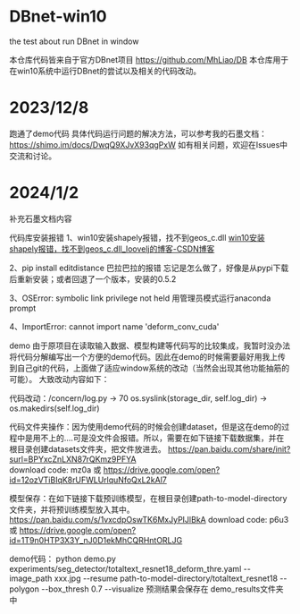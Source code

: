 # DBnet-win10
the test about run DBnet in window

本仓库代码皆来自于官方DBnet项目  https://github.com/MhLiao/DB
本仓库用于在win10系统中运行DBnet的尝试以及相关的代码改动。

# 2023/12/8
跑通了demo代码
具体代码运行问题的解决方法，可以参考我的石墨文档：https://shimo.im/docs/DwqQ9XJvX93qgPxW
如有相关问题，欢迎在Issues中交流和讨论。

# 2024/1/2
补充石墨文档内容

代码库安装报错
1、win10安装shapely报错，找不到geos_c.dll
[win10安装shapely报错，找不到geos_c.dll_loovelj的博客-CSDN博客](https://blog.csdn.net/loovelj/article/details/102796426)

2、pip install editdistance 巴拉巴拉的报错
忘记是怎么做了，好像是从pypi下载后重新安装；或者回退了一个版本，安装的0.5.2

3、OSError: symbolic link privilege not held
用管理员模式运行anaconda prompt

4、ImportError: cannot import name 'deform_conv_cuda'

demo
由于原项目在读取输入数据、模型构建等代码写的比较集成，我暂时没办法将代码分解编写出一个方便的demo代码。因此在demo的时候需要最好用我上传到自己git的代码，上面做了适应window系统的改动（当然会出现其他功能抽筋的可能）。
大致改动内容如下：

代码改动：/concern/log.py  -> 70 
os.syslink(storage_dir, self.log_dir)
->
os.makedirs(self.log_dir)

代码文件夹操作：因为使用demo代码的时候会创建dataset，但是这在demo的过程中是用不上的....可是没文件会报错。所以，需要在如下链接下载数据集，并在根目录创建datasets文件夹，把文件放进去。
https://pan.baidu.com/share/init?surl=BPYxcZnLXN87rQKmz9PFYA   
download code: mz0a
或   https://drive.google.com/open?id=12ozVTiBIqK8rUFWLUrlquNfoQxL2kAl7

模型保存：在如下链接下载预训练模型，在根目录创建path-to-model-directory文件夹，并将预训练模型放入其中。
https://pan.baidu.com/s/1vxcdpOswTK6MxJyPIJlBkA
download code: p6u3
或  https://drive.google.com/open?id=1T9n0HTP3X3Y_nJ0D1ekMhCQRHntORLJG

demo代码：
python demo.py experiments/seg_detector/totaltext_resnet18_deform_thre.yaml --image_path xxx.jpg --resume path-to-model-directory/totaltext_resnet18 --polygon --box_thresh 0.7 --visualize
预测结果会保存在 demo_results文件夹中

